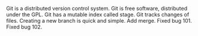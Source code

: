 Git is a distributed version control system.
Git is free software, distributed under the GPL.
Git has a mutable index called stage.
Git tracks changes of files.
Creating a new branch is quick and simple.
Add merge.
Fixed bug 101.
Fixed bug 102.